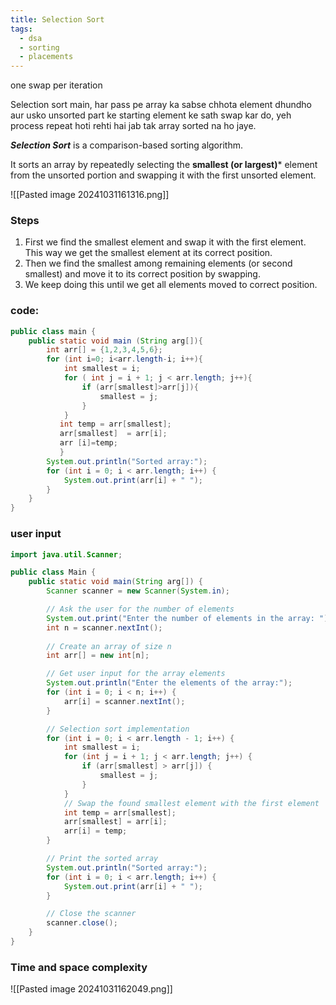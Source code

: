 ```yaml
---
title: Selection Sort
tags:
  - dsa
  - sorting
  - placements
---
```

one swap per iteration 

Selection sort main, har pass pe array ka sabse chhota element dhundho aur usko unsorted part ke starting element ke sath swap kar do, yeh process repeat hoti rehti hai jab tak array sorted na ho jaye.

***Selection Sort***  is a comparison-based sorting algorithm.


It sorts an array by repeatedly selecting the **smallest (or largest)*** element from the unsorted portion and swapping it with the first unsorted element.


![[Pasted image 20241031161316.png]]



### Steps

1. First we find the smallest element and swap it with the first element. This way we get the smallest element at its correct position.
2. Then we find the smallest among remaining elements (or second smallest) and move it to its correct position by swapping.
3. We keep doing this until we get all elements moved to correct position.


### code:
```java
public class main {    
    public static void main (String arg[]){
        int arr[] = {1,2,3,4,5,6};
        for (int i=0; i<arr.length-i; i++){
            int smallest = i;
            for ( int j = i + 1; j < arr.length; j++){
                if (arr[smallest]>arr[j]){
                    smallest = j;
                }
            }
           int temp = arr[smallest];
           arr[smallest]  = arr[i];
           arr [i]=temp;
           }
        System.out.println("Sorted array:");
        for (int i = 0; i < arr.length; i++) {
            System.out.print(arr[i] + " ");
        }
    }
}
```


### user input

```java
import java.util.Scanner;

public class Main {
    public static void main(String arg[]) {
        Scanner scanner = new Scanner(System.in);

        // Ask the user for the number of elements
        System.out.print("Enter the number of elements in the array: ");
        int n = scanner.nextInt();
        
        // Create an array of size n
        int arr[] = new int[n];

        // Get user input for the array elements
        System.out.println("Enter the elements of the array:");
        for (int i = 0; i < n; i++) {
            arr[i] = scanner.nextInt();
        }

        // Selection sort implementation
        for (int i = 0; i < arr.length - 1; i++) {
            int smallest = i;
            for (int j = i + 1; j < arr.length; j++) {
                if (arr[smallest] > arr[j]) {
                    smallest = j;
                }
            }
            // Swap the found smallest element with the first element
            int temp = arr[smallest];
            arr[smallest] = arr[i];
            arr[i] = temp;
        }

        // Print the sorted array
        System.out.println("Sorted array:");
        for (int i = 0; i < arr.length; i++) {
            System.out.print(arr[i] + " ");
        }

        // Close the scanner
        scanner.close();
    }
}
```


### Time and space complexity
![[Pasted image 20241031162049.png]]
